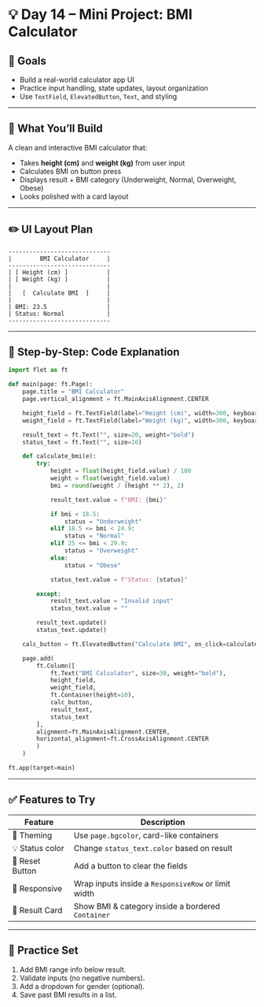 
# 💡 Day 14 – Mini Project: BMI Calculator

## 🎯 Goals
- Build a real-world calculator app UI
- Practice input handling, state updates, layout organization
- Use `TextField`, `ElevatedButton`, `Text`, and styling

---

## 📱 What You’ll Build

A clean and interactive BMI calculator that:

- Takes **height (cm)** and **weight (kg)** from user input
- Calculates BMI on button press
- Displays result + BMI category (Underweight, Normal, Overweight, Obese)
- Looks polished with a card layout

---

## ✏️ UI Layout Plan

```
-----------------------------
|        BMI Calculator     |
-----------------------------
| [ Height (cm) ]           |
| [ Weight (kg) ]           |
|                           |
|   [  Calculate BMI  ]     |
|                           |
| BMI: 23.5                 |
| Status: Normal            |
-----------------------------
```

---

## 🧠 Step-by-Step: Code Explanation

```python
import flet as ft

def main(page: ft.Page):
    page.title = "BMI Calculator"
    page.vertical_alignment = ft.MainAxisAlignment.CENTER

    height_field = ft.TextField(label="Height (cm)", width=300, keyboard_type=ft.KeyboardType.NUMBER)
    weight_field = ft.TextField(label="Weight (kg)", width=300, keyboard_type=ft.KeyboardType.NUMBER)

    result_text = ft.Text("", size=20, weight="bold")
    status_text = ft.Text("", size=16)

    def calculate_bmi(e):
        try:
            height = float(height_field.value) / 100
            weight = float(weight_field.value)
            bmi = round(weight / (height ** 2), 2)

            result_text.value = f"BMI: {bmi}"

            if bmi < 18.5:
                status = "Underweight"
            elif 18.5 <= bmi < 24.9:
                status = "Normal"
            elif 25 <= bmi < 29.9:
                status = "Overweight"
            else:
                status = "Obese"

            status_text.value = f"Status: {status}"

        except:
            result_text.value = "Invalid input"
            status_text.value = ""

        result_text.update()
        status_text.update()

    calc_button = ft.ElevatedButton("Calculate BMI", on_click=calculate_bmi)

    page.add(
        ft.Column([
            ft.Text("BMI Calculator", size=30, weight="bold"),
            height_field,
            weight_field,
            ft.Container(height=10),
            calc_button,
            result_text,
            status_text
        ],
        alignment=ft.MainAxisAlignment.CENTER,
        horizontal_alignment=ft.CrossAxisAlignment.CENTER
        )
    )

ft.app(target=main)
```

---

## ✅ Features to Try

| Feature | Description |
|--------|-------------|
| 🎨 Theming | Use `page.bgcolor`, card-like containers |
| 💡 Status color | Change `status_text.color` based on result |
| 🧮 Reset Button | Add a button to clear the fields |
| 📱 Responsive | Wrap inputs inside a `ResponsiveRow` or limit width |
| 📐 Result Card | Show BMI & category inside a bordered `Container` |

---

## 🧪 Practice Set

1. Add BMI range info below result.
2. Validate inputs (no negative numbers).
3. Add a dropdown for gender (optional).
4. Save past BMI results in a list.
